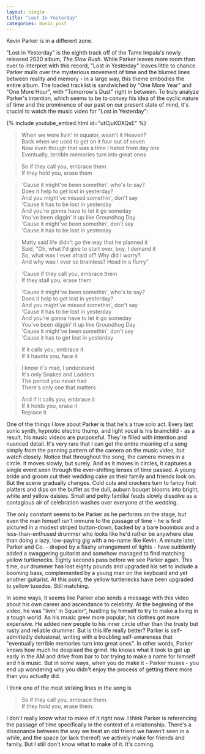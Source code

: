 ```yaml
---
layout: single
title: "Lost In Yesterday"
categories: music_post 
---
```


Kevin Parker is in a different zone.  

"Lost in Yesterday" is the eighth track off of the Tame Impala's newly released 2020 album, *The Slow Rush*. While Parker leaves more room than ever to interpret with this record, "Lost in Yesterday" leaves little to chance. Parker mulls over the mysterious movement of time and the blurred lines between reality and memory - in a large way, this theme embodies the entire album. The loaded tracklist is sandwiched by "One More Year" and "One More Hour", with "Tomorrow's Dust" right in between. To truly analyze Parker's intention, which seems to be to convey his idea of the cyclic nature of time and the prominence of our past on our present state of mind, it's crucial to watch the music video for "Lost in Yesterday":  

{% include youtube_embed.html id="utCjuKDXQsE" %} 

> When we were livin' in squalor, wasn't it Heaven?  
Back when we used to get on it four out of seven  
Now even though that was a time I hated from day one  
Eventually, terrible memories turn into great ones  

> So if they call you, embrace them  
If they hold you, erase them  

> 'Cause it might've been somethin', who's to say?  
Does it help to get lost in yesterday?  
And you might've missed somethin', don't say  
'Cause it has to be lost in yesterday  
And you're gonna have to let it go someday  
You've been diggin' it up like Groundhog Day  
'Cause it might've been somethin', don't say  
'Cause it has to be lost in yesterday  

> Matty said life didn't go the way that he planned it  
Said, "Oh, what I'd give to start over, boy, I demand it  
So, what was I ever afraid of? Why did I worry?  
And why was I ever so brainless? Head in a flurry"  

> 'Cause if they call you, embrace them  
If they stall you, erase them   

> 'Cause it might've been somethin', who's to say?  
Does it help to get lost in yesterday?   
And you might've missed somethin', don't say  
'Cause it has to be lost in yesterday  
And you're gonna have to let it go someday  
You've been diggin' it up like Groundhog Day  
'Cause it might've been somethin', don't say  
'Cause it has to get lost in yesterday  

> If it calls you, embrace it  
If it haunts you, face it  

> I know it's mad, I understand  
It's only Snakes and Ladders  
The period you never had  
There's only one that matters  

> And if it calls you, embrace it  
If it holds you, erase it  
Replace it  

One of the things I love about Parker is that he's a true solo act. Every last sonic synth, hypnotic electric thump, and light vocal is his brainchild - as a result, his music videos are purposeful. They're filled with intention and nuanced detail. It's very rare that I can get the entire meaning of a song simply from the panning pattern of the camera on the music video, but watch closely. Notice that throughout the song, the camera moves in a circle. It moves slowly, but surely. And as it moves in circles, it captures a single event seen through the ever-shifting lenses of time passed. A young bride and groom cut their wedding cake as their family and friends look on. But the scene gradually changes. Cold cuts and crackers turn to fancy fruit platters and dips on the buffet as the dull, auburn bouqet blooms into bright, white and yellow daisies. Small and petty familial feuds slowly dissolve as a contagious air of celebration washes over everyone at the wedding. 

The only constant seems to be Parker as he performs on the stage, but even the man himself isn't immune to the passage of time - he is first pictured in a modest striped button-down, backed by a bare boombox and a less-than-enthused drummer who looks like he'd rather be anywhere else than doing a lazy, low-paying gig with a no-name like Kevin. A minute later, Parker and Co. - draped by a flashy arrangement of lights - have suddently added a swaggering guitarist and somehow managed to find matching yellow turtlenecks. Eighty seconds pass before we see Parker again. This time, our drummer has lost eighty pounds and upgraded his set to include a booming bass, complemented by a young man on the keyboard and yet another guitarist. At this point, the yellow turtlenecks have been upgraded to yellow tuxedos. Still matching. 

In some ways, it seems like Parker also sends a message with this video about his own career and ascendance to celebrity. At the beginning of the video, he was "livin' in Squalor", hustling by himself to try to make a living in a tough world. As his music grew more popular, his clothes got more expensive. He added new people to his inner circle other than the trusty but rusty and reliable drummer. But is this life really better? Parker is self-admittedly delusional, writing with a troubling self-awareness that "eventually terrible memories turn into great ones". In other words, Parker knows how much he despised the grind. He knows what it took to get up early in the AM and drive from bar to bar trying to make a name for himself and his music. But in some ways, when you do make it - Parker muses - you end up wondering why you didn't enjoy the process of getting there more than you actually did.

I think one of the most striking lines in the song is 

> So if they call you, embrace them.  
If they hold you, erase them. 

I don't really know what to make of it right now. I think Parker is referencing the passage of time specifically in the context of a relationship. There's a dissonance between the way we treat an old friend we haven't seen in a while, and the space (or lack thereof) we actively make for friends and family. But I still don't know what to make of it. It's coming. 


